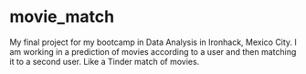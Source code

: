 # movie_match
My final project for my bootcamp in Data Analysis in Ironhack, Mexico City. I am working in a prediction of movies according to a user and then matching it to a second user. Like a Tinder match of movies.
